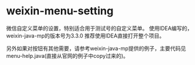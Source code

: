 # weixin-menu-setting
微信自定义菜单的设置，特别适合用于测试号的自定义菜单。
使用IDEA编写的，weixin-java-mp的版本号为3.3.0
推荐使用IDEA直接打开整个项目。

另外如果对按钮有其他需要，请参考weixin-java-mp提供的例子，主要代码见menu-help.java(直接从官网的例子中copy过来的)。
